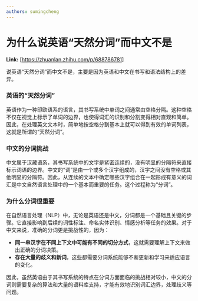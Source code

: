 ```yaml
---
authors: sumingcheng
---
```

# 为什么说英语“天然分词”而中文不是



 **Link:** [https://zhuanlan.zhihu.com/p/688786781]



说英语“天然分词”而中文不是，主要是因为英语和中文在书写和语法结构上的差异。

### 英语的“天然分词”  

英语作为一种印欧语系的语言，其书写系统中单词之间通常由空格分隔。这种空格不仅在视觉上标示了单词的边界，也使得词汇的识别和分割变得相对直观和简单。因此，在处理英文文本时，简单地按空格分割基本上就可以得到有效的单词列表，这就是所谓的“天然分词”。

### 中文的分词挑战  

中文属于汉藏语系，其书写系统中的文字是紧密连续的，没有明显的分隔符来直接标示词语的边界。中文的“词”是由一个或多个汉字组成的，汉字之间没有空格或其他明显的分隔符。因此，从连续的文本中确定哪些汉字组合在一起形成有意义的词汇是中文自然语言处理中的一个基本而重要的任务。这个过程称为“分词”。

### 为什么分词很重要  

在自然语言处理（NLP）中，无论是英语还是中文，分词都是一个基础且关键的步骤。它直接影响到后续的词性标注、命名实体识别、情感分析等任务的效果。对于中文来说，准确的分词更是挑战性的，因为：

* **同一串汉字在不同上下文中可能有不同的切分方式**，这就需要理解上下文来做出正确的分词决策。
* **存在大量的歧义和新词**，这些都需要分词系统能够不断更新和学习来适应语言的变化。

因此，虽然英语由于其书写系统的特点在分词方面面临的挑战相对较小，中文的分词则需要复杂的算法和大量的语料库支持，才能有效地识别词汇边界，处理歧义等问题。

